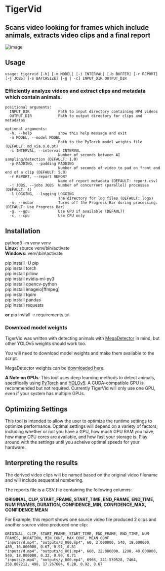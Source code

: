 # TigerVid
## Scans video looking for frames which include animals, extracts video clips and a final report

![image](https://github.com/sheneman/tigervid/assets/3028345/5f9e8114-8985-4f65-a76d-f9a61131f055)

## Usage  

```
usage: tigervid [-h] [-m MODEL] [-i INTERVAL] [-b BUFFER] [-r REPORT] [-j JOBS] [-s BATCHSIZE] [-g | -c] INPUT_DIR OUTPUT_DIR  
```
  
### Efficiently analyze videos and extract clips and metadata which contain animals.  

```
positional arguments:
  INPUT_DIR             Path to input directory containing MP4 videos
  OUTPUT_DIR            Path to output directory for clips and metadatas

optional arguments:
  -h, --help            show this help message and exit
  -m MODEL, --model MODEL
                        Path to the PyTorch model weights file (DEFAULT: md_v5a.0.0.pt)
  -i INTERVAL, --interval INTERVAL
                        Number of seconds between AI sampling/detection (DEFAULT: 1.0)
  -p PADDING, --padding PADDING
                        Number of seconds of video to pad on front and end of a clip (DEFAULT: 5.0)
  -r REPORT, --report REPORT
                        Name of report metadata (DEFAULT: report.csv)
  -j JOBS, --jobs JOBS  Number of concurrent (parallel) processes (DEFAULT: 4)
  -l LOGGING, --logging LOGGING
                        The directory for log files (DEFAULT: logs)
  -n, --nobar           Turns off the Progress Bar during processing. (DEFAULT: Use Progress Bar)
  -g, --gpu             Use GPU if available (DEFAULT)
  -c, --cpu             Use CPU only
```



## Installation

python3 -m venv venv  
**Linux:** source venv/bin/activate   
**Windows:**  venv\bin\activate  

pip install -U pip  
pip install torch  
pip install pillow  
pip install nvidia-ml-py3  
pip install opencv-python  
pip install imageio[ffmpeg]  
pip install tqdm  
pip install pandas  
pip install requests  

**or** pip install -r requirements.txt  

### Download model weights
TigerVid was written with detecting animals with [MegaDetector](https://github.com/microsoft/CameraTraps/blob/main/megadetector.md) in mind, but other YOLOv5 weights should work too.  
  
You will need to download model weights and make them available to the script.  
    
MegaDetector weights can be [downloaded here](https://huggingface.co/spaces/DeepLabCut/MegaDetector_DeepLabCut/blob/1bd2a9531015d5bd6fbb141d18fd8d37bf37445a/megadet_model/md_v5a.0.0.pt).




**A Note on GPUs**: This tool uses deep learning methods to detect animals, specifically using [PyTorch](https://pytorch.org) and [YOLOv5](https://github.com/ultralytics/yolov5). A CUDA-compatible GPU is recommended but not required. Currently TigerVid will only use one GPU, even if your system has multiple GPUs. 

## Optimizing Settings
This tool is intended to allow the user to optimize the runtime settings to optimize performance.  Optimal settings will depend on a variety of factors, including whether or not you have a GPU, how much GPU RAM you have, how many CPU cores are available, and how fast your storage is.  Play around with the settings until you acheive optimal speeds for your hardware.  

## Interpreting the results

The derived video clips will be named based on the original video filename and will include sequential numbering.

The reports file is a CSV file containing the following columns:  

**ORIGINAL, CLIP, START_FRAME, START_TIME, END_FRAME, END_TIME, NUM FRAMES, DURATION, CONFIDENCE_MIN, CONFIDENCE_MAX, CONFIDENCE MEAN**  

For Example, this report shows one source video file produced 2 clips and another source video produced one clip:  
```
ORIGINAL, CLIP, START_FRAME, START_TIME, END_FRAME, END_TIME, NUM FRAMES, DURATION, MIN_CONF, MAX_CONF, MEAN_CONF
"inputs/d.mp4", "outputs/d_000.mp4", 60, 2.000000, 540, 18.000000, 480, 16.000000, 0.67, 0.91, 0.81
"inputs/d.mp4", "outputs/d_001.mp4", 660, 22.000000, 1200, 40.000000, 540, 18.000000, 0.32, 0.90, 0.71
"inputs/y.mp4", "outputs/y_000.mp4", 6966, 241.539528, 7464, 258.807212, 498, 17.267684, 0.28, 0.92, 0.67
```

